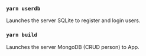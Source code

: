 ### `yarn userdb`

Launches the server SQLite to register and login users.

### `yarn build`

Launches the server MongoDB (CRUD person) to App.
